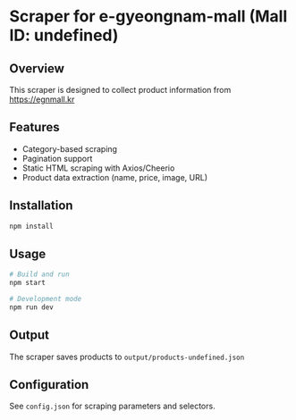 # Scraper for e-gyeongnam-mall (Mall ID: undefined)

## Overview
This scraper is designed to collect product information from https://egnmall.kr

## Features
- Category-based scraping
- Pagination support
- Static HTML scraping with Axios/Cheerio
- Product data extraction (name, price, image, URL)

## Installation
```bash
npm install
```

## Usage
```bash
# Build and run
npm start

# Development mode
npm run dev
```

## Output
The scraper saves products to `output/products-undefined.json`

## Configuration
See `config.json` for scraping parameters and selectors.
